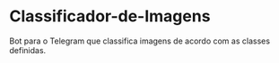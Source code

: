 # Classificador-de-Imagens
Bot para o Telegram que classifica imagens de acordo com as classes definidas.
